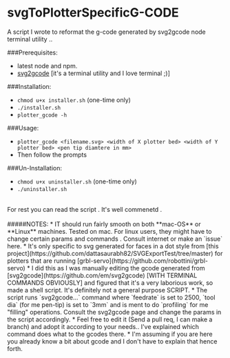 # svgToPlotterSpecificG-CODE
A script I wrote to reformat the g-code generated by svg2gcode node terminal utility .. 

###Prerequisites:
* latest node and npm. <br>
* [svg2gcode](https://github.com/em/svg2gcode) [it's a terminal 
       utility and I love terminal ;)]

###Installation:
* `chmod u+x installer.sh` (one-time only)
* `./installer.sh`
* `plotter_gcode -h`

###Usage:
* `plotter_gcode <filename.svg> <width of X plotter bed> <width of Y plotter bed> <pen tip diamtere in mm>`
* Then follow the prompts

###Un-Installation:
* `chmod u+x uninstaller.sh` (one-time only)
* `./uninstaller.sh`

<br>
For rest you can read the script . It's well commenetd .
<br>
<br>
#####NOTES:
* IT should run fairly smooth on both **mac-OS** or **Linux** machines. Tested on mac. For linux users, they might have to change certain params and commands . Consult internet or make an `issue` here.  
* It's only specific to svg generated for faces in a dot style from [this project](https://github.com/dattasaurabh82/SVGExportTest/tree/master)
for plotters that are running [grbl-servo](https://github.com/robottini/grbl-servo)
* I did this as I was manually editing the gcode generated from [svg2gcode](https://github.com/em/svg2gcode) [WITH TERMINAL COMMANDS OBVIOUSLY] and figured that it's a very
laborious work, so made a shell script. It's definitely not a general purpose SCRIPT.
* The script runs `svg2gcode...` command where `feedrate` is set to 2500, `tool dia` (for me pen-tip) is set to `3mm` and is ment to do `profiling` for me "filling" operations. Consult the svg2gcode page and change the params in the script accordingly.  
* Feel free to edit it (Send a pull req, I can make a branch) and adopt it according to your needs.. I've explained which command does what to the gcodes there. 
* I'm assuming if you are here you already know a bit about gcode and I don't have to explain that hence forth. 

